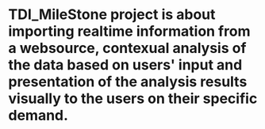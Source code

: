 # TDI_MileStone project is about importing realtime information from a websource, contexual analysis of the data based on users' input and presentation of the analysis results  visually to the users on their specific demand.
